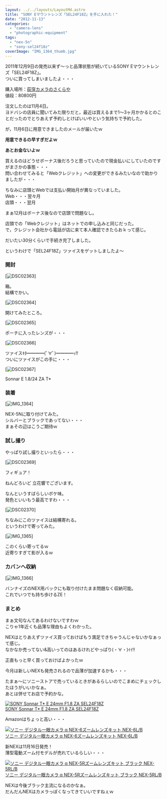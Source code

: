 ```yaml
---
layout: ../../layouts/LayoutMd.astro
title: "SONY Eマウントレンズ「SEL24F18Z」を手に入れた！"
date: "2012-11-13"
categories: 
  - "camera-lens"
  - "photographic-equipment"
tags: 
  - "nex-5n"
  - "sony-sel24f18z"
coverImage: "IMG_1364_thumb.jpg"
---
```


2011年12月9日の発売以来ず～っと品薄状態が続いているSONY Eマウントレンズ「SEL24F18Z」。  
ついに買ってしまいましたよ・・・

購入場所：[荻窪カメラのさくらや](http://www.ogisaku.com/)  
値段：80800円

注文したのは11月4日。  
ヨドバシの店員に聞いてみた限りだと，最近は買えるまで1～3ヶ月かかるとのことだったのでとりあえず予約しとけばいいやという気持ちで予約した。

が，11月6日に用意できましたのメールが届いたｗ

**用意できるの早すぎだよｗ**

**あとお金ないよｗ**

買えるのはどうせボーナス後だろうと思っていたので現金払いにしていたのですがまさかの事態・・・  
問い合わせてみると「Webクレジット」への変更ができるみたいなので助かりましたが・・・

ちなみに店頭とWebでは支払い開始月が異なっていました。  
Web・・・翌々月  
店頭・・・翌月

まぁ12月はボーナス後なので店頭で問題なし。

店頭での「Webクレジット」はネットでの申し込みと同じだった。  
で，クレジット会社から電話が店に来て本人確認できたらおｋって感じ。

だいたい30分くらいで手続き完了しました。

というわけで「SEL24F18Z」ツァイスをゲットしましたよ～

### 開封

[![DSC02363](/wp/images/DSC02363_thumb.jpg "DSC02363")]

箱。  
結構でかい。

[![DSC02364](/wp/images/DSC02364_thumb.jpg "DSC02364")]

開けてみたところ。

[![DSC02365](/wp/images/DSC02365_thumb.jpg "DSC02365")]

ポーチに入ったレンズが・・・

[![DSC02366](/wp/images/DSC02366_thumb.jpg "DSC02366")]

ツァイスｷﾀ━━━━(ﾟ∀ﾟ)━━━━ｯ!!  
ついにツァイスがこの手に・・・

[![DSC02367](/wp/images/DSC02367_thumb.jpg "DSC02367")]

Sonnar E 1.8/24 ZA T\*

### 装着

[![IMG_1364](/wp/images/IMG_1364_thumb.jpg "IMG_1364")]

NEX-5Nに取り付けてみた。  
シルバーとブラックであってない・・・  
まぁその辺はこうご期待ｗ

### 試し撮り

やっぱり試し撮りといったら・・・

[![DSC02369](/wp/images/DSC02369_thumb.jpg "DSC02369")]

フィギュア！

ねんどろいど 立花響でございます。

なんというすばらしいボケ味。  
発色といいもう最高ですわ・・・

[![DSC02370](/wp/images/DSC02370_thumb.jpg "DSC02370")]

ちなみにこのツァイスは結構寄れる。  
というわけで寄ってみた。

[![IMG_1365](/wp/images/IMG_1365_thumb.jpg "IMG_1365")]

このくらい寄ってるｗ  
近寄りすぎて影が入るｗ

### カバンへ収納

[![IMG_1366](/wp/images/IMG_1366_thumb.jpg "IMG_1366")]

バンナイズのNEX用バックにも取り付けたまま問題なく収納可能。  
これでいつでも持ち歩けるZE！

### まとめ

まぁ文句なんてあるわけないですわｗ  
こりゃ1年近くも品薄な理由もよくわかった。

NEXはとりあえずツァイス買っておけばもう満足できちゃうんじゃないかなぁって感じ。  
なかなか売ってない&高いってのはあるけれどやっぱり(・∀・)ｲｲ!!

正直もっと早く買っておけばよかったｗ

今月は新しいNEXも発売されるので品薄が加速するかも・・・

たまぁ～にソニーストアで売っているときがあるらしいのでこまめにチェックしたほうがいいかなぁ。  
あとは併せてお店で予約かな。

[![SONY Sonnar T* E 24mm F1.8 ZA SEL24F18Z](/wp/images/410KeggzDDL._SL160_.jpg)  
SONY Sonnar T\* E 24mm F1.8 ZA SEL24F18Z  
](https://www.amazon.co.jp/exec/obidos/ASIN/B006HC8D04/mizuka123-22/ref=nosim)

Amazonはちょっと高い・・・

[![ソニー デジタル一眼カメラ α NEX-6ズームレンズキット NEX-6L/B](/wp/images/313aLUU-DBL._SL160_.jpg)  
ソニー デジタル一眼カメラ α NEX-6ズームレンズキット NEX-6L/B  
](https://www.amazon.co.jp/exec/obidos/ASIN/B009Z3PCKQ/mizuka123-22/ref=nosim)

新NEXは11月16日発売！  
薄型電動ズーム付モデルが売れているらしい・・・

[![ソニー デジタル一眼カメラ α NEX-5Rズームレンズキット ブラック NEX-5RL/B](/wp/images/31KuIQfdJHL._SL160_.jpg)  
ソニー デジタル一眼カメラ α NEX-5Rズームレンズキット ブラック NEX-5RL/B  
](https://www.amazon.co.jp/exec/obidos/ASIN/B009Z3PCII/mizuka123-22/ref=nosim)

NEXは今後ブラック主流になるのかなぁ。  
だんだんNEXはカメラっぽくなってきていいですねぇｗ
